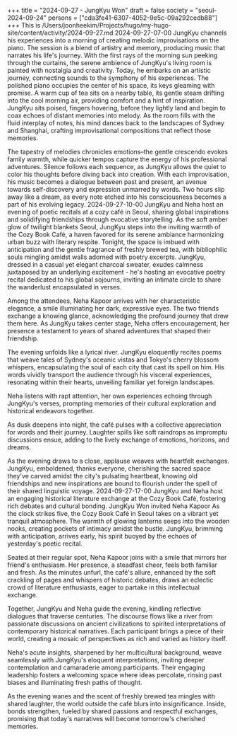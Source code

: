 +++
title = "2024-09-27 - JungKyu Won"
draft = false
society = "seoul-2024-09-24"
persons = ["cda3fe41-6307-4052-9e5c-09a292cedb88"]
+++
This is /Users/joonheekim/Projects/hugo/my-hugo-site/content/activity/2024-09-27.md
2024-09-27-07-00
JungKyu channels his experiences into a morning of creating melodic improvisations on the piano. The session is a blend of artistry and memory, producing music that narrates his life's journey.
With the first rays of the morning sun peeking through the curtains, the serene ambience of JungKyu's living room is painted with nostalgia and creativity. Today, he embarks on an artistic journey, connecting sounds to the symphony of his experiences. The polished piano occupies the center of his space, its keys gleaming with promise. A warm cup of tea sits on a nearby table, its gentle steam drifting into the cool morning air, providing comfort and a hint of inspiration. JungKyu sits poised, fingers hovering, before they lightly land and begin to coax echoes of distant memories into melody. As the room fills with the fluid interplay of notes, his mind dances back to the landscapes of Sydney and Shanghai, crafting improvisational compositions that reflect those memories. 

The tapestry of melodies chronicles emotions–the gentle crescendo evokes family warmth, while quicker tempos capture the energy of his professional adventures. Silence follows each sequence, as JungKyu allows the quiet to color his thoughts before diving back into creation. With each improvisation, his music becomes a dialogue between past and present, an avenue towards self-discovery and expression unmarred by words. Two hours slip away like a dream, as every note etched into his consciousness becomes a part of his evolving legacy.
2024-09-27-10-00
JungKyu and Neha host an evening of poetic recitals at a cozy café in Seoul, sharing global inspirations and solidifying friendships through evocative storytelling.
As the soft amber glow of twilight blankets Seoul, JungKyu steps into the inviting warmth of the Cozy Book Café, a haven favored for its serene ambiance harmonizing urban buzz with literary respite. Tonight, the space is imbued with anticipation and the gentle fragrance of freshly brewed tea, with bibliophilic souls mingling amidst walls adorned with poetry excerpts. JungKyu, dressed in a casual yet elegant charcoal sweater, exudes calmness juxtaposed by an underlying excitement - he's hosting an evocative poetry recital dedicated to his global sojourns, inviting an intimate circle to share the wanderlust encapsulated in verses.

Among the attendees, Neha Kapoor arrives with her characteristic elegance, a smile illuminating her dark, expressive eyes. The two friends exchange a knowing glance, acknowledging the profound journey that drew them here. As JungKyu takes center stage, Neha offers encouragement, her presence a testament to years of shared adventures that shaped their friendship.

The evening unfolds like a lyrical river. JungKyu eloquently recites poems that weave tales of Sydney's oceanic vistas and Tokyo's cherry blossom whispers, encapsulating the soul of each city that cast its spell on him. His words vividly transport the audience through his visceral experiences, resonating within their hearts, unveiling familiar yet foreign landscapes.

Neha listens with rapt attention, her own experiences echoing through JungKyu's verses, prompting memories of their cultural exploration and historical endeavors together.

As dusk deepens into night, the café pulses with a collective appreciation for words and their journey. Laughter spills like soft raindrops as impromptu discussions ensue, adding to the lively exchange of emotions, horizons, and dreams.

As the evening draws to a close, applause weaves with heartfelt exchanges. JungKyu, emboldened, thanks everyone, cherishing the sacred space they've carved amidst the city's pulsating heartbeat, knowing old friendships and new inspirations are bound to flourish under the spell of their shared linguistic voyage.
2024-09-27-17-00
JungKyu and Neha host an engaging historical literature exchange at the Cozy Book Café, fostering rich debates and cultural bonding.
JungKyu Won invited Neha Kapoor
As the clock strikes five, the Cozy Book Café in Seoul takes on a vibrant yet tranquil atmosphere. The warmth of glowing lanterns seeps into the wooden nooks, creating pockets of intimacy amidst the bustle. JungKyu, brimming with anticipation, arrives early, his spirit buoyed by the echoes of yesterday's poetic recital.

Seated at their regular spot, Neha Kapoor joins with a smile that mirrors her friend's enthusiasm. Her presence, a steadfast cheer, feels both familiar and fresh. As the minutes unfurl, the café's allure, enhanced by the soft crackling of pages and whispers of historic debates, draws an eclectic crowd of literature enthusiasts, eager to partake in this intellectual exchange.

Together, JungKyu and Neha guide the evening, kindling reflective dialogues that traverse centuries. The discourse flows like a river from passionate discussions on ancient civilizations to spirited interpretations of contemporary historical narratives. Each participant brings a piece of their world, creating a mosaic of perspectives as rich and varied as history itself.

Neha's acute insights, sharpened by her multicultural background, weave seamlessly with JungKyu's eloquent interpretations, inviting deeper contemplation and camaraderie among participants. Their engaging leadership fosters a welcoming space where ideas percolate, rinsing past biases and illuminating fresh paths of thought.

As the evening wanes and the scent of freshly brewed tea mingles with shared laughter, the world outside the café blurs into insignificance. Inside, bonds strengthen, fueled by shared passions and respectful exchanges, promising that today's narratives will become tomorrow's cherished memories.
